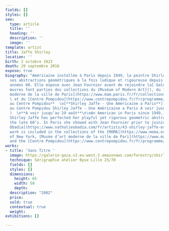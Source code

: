 ```yaml
---
fields: []
styles: []
seo:
  type: article
  title: ''
  heading: ''
  description: ''
  image: ''
template: artist
title: Jaffe Shirley
location: ''
birth: 2 octobre 1923
death: 29 septembre 2016
expose: true
biography: "Américaine installée à Paris depuis 1949, la peintre Shirley Jaffe à perfectionné
  ses abstractions géométriques à la fois ludique et rigoureuse depuis la fin des
  années 60. Elle expose avec Jean Fournier avant de rejoindre la[ Galerie Obadia](https://www.nathalieobadia.com/fr/artists/43-shirley-jaffe-estate/overview/)\n\nSes
  œuvres font parties des collections du [Muséum of Modern Art](), du [Musee d'art
  moderne de la ville de Paris](https://www.mam.paris.fr/fr/collections-en-ligne#/artwork/180000000001033?layout=grid&filters=query%3Ajaffe)
  \ et du [Centre Pompidou](https://www.centrepompidou.fr/fr/programme/agenda/evenement/agYUNKn).\n\n**Exposition
  au Centre Pompidou**  \n[**Shirley Jaffe - Une Américaine a Paris**](Exposition
  au Centre Pompidou Shirley Jaffe - Une Américaine a Paris A voir jusqu’au 29 août
  )  \n**A voir jusqu’au 29 août**\n\nAn American in Paris since 1949, the painter
  Shirley Jaffe has perfected her playful yet rigorous geometric abstractions since
  the late 60’s. In Paris she showed with Jean Fournier prior to joining the [Gallery
  Obadia](https://www.nathalieobadia.com/fr/artists/43-shirley-jaffe-estate/overview/).\n\nJaffe´s
  work is included in the collections of the [MOMA](https://www.moma.org/collection/works/79369)
  of New York, [Musée d’art moderne de la ville de Pari](https://www.mam.paris.fr/fr/collections-en-ligne#/artwork/180000000001033?layout=grid&filters=query%3Ajaffe)s
  and the [Centre Pompidou](https://www.centrepompidou.fr/fr/programme/agenda/evenement/agYUNKn).\n\n[#galeriegaia](https://www.instagram.com/explore/tags/galeriegaia/)[#artabstrait](https://www.instagram.com/explore/tags/artabstrait/)[#painting](https://www.instagram.com/explore/tags/painting/)[#painter](https://www.instagram.com/explore/tags/painter/)"
works:
- title: 'Sans Titre '
  image: https://galerie-gaia.s3.eu-west-3.amazonaws.com/forestry/shirley-jaffe-sans-titre-2570.jpg
  technique: Sérigraphie atelier Byse Lille 25/70
  fields: []
  styles: []
  dimensions:
    height: 65
    width: 50
    depth: 
  description: "2002"
  price: 
  sold: true
  contextual: true
  weight: 
exhibitions: []

---
```

